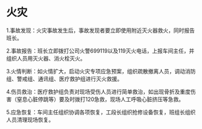 # 火灾

1.事故发现：火灾事故发生后，事故发现者要立即使用附近灭火器救火，同时报告班长。

2.事故报告：班长立即拨打公司火警699119以及119灭火电话，上报车间主任，并组织人员用灭火器、消火栓灭火。

3.火情判断：如火情扩大，启动火灾专项应急预案，组织疏散撤离人员，调动消防组、警戒组、通讯组、医疗救护组进行灭火救援。

4.伤员救治：医疗救护组负责对现场受伤人员进行简单救治，如出现骨折及重度伤害（窒息心脏停跳等）要及时拨打120急救，现场人工呼吸心脏挤压等急救。

5.应急恢复：车间主任组织协调各项恢复，工段长组织抢修设备恢复，班组长组织人员清理现场恢复。
